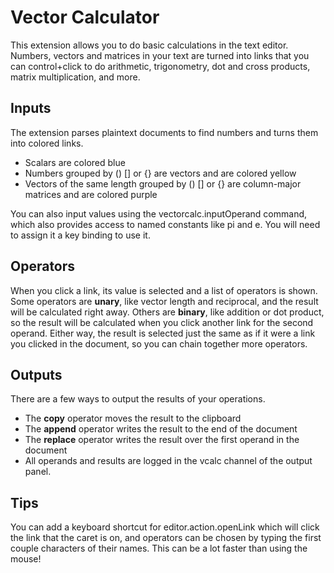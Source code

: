 # Vector Calculator

This extension allows you to do basic calculations in the text editor.  Numbers, vectors and matrices in your text are turned into links that you can control+click to do arithmetic, trigonometry, dot and cross products, matrix multiplication, and more.

## Inputs
The extension parses plaintext documents to find numbers and turns them into colored links.
* Scalars are colored blue
* Numbers grouped by () [] or {} are vectors and are colored yellow
* Vectors of the same length grouped by () [] or {} are column-major matrices and are colored purple

You can also input values using the vectorcalc.inputOperand command, which also provides access to named constants like pi and e.  You will need to assign it a key binding to use it.

## Operators
When you click a link, its value is selected and a list of operators is shown.  Some operators are **unary**, like vector length and reciprocal, and the result will be calculated right away.  Others are **binary**, like addition or dot product, so the result will be calculated when you click another link for the second operand.  Either way, the result is selected just the same as if it were a link you clicked in the document, so you can chain together more operators.

## Outputs
There are a few ways to output the results of your operations.
* The **copy** operator moves the result to the clipboard
* The **append** operator writes the result to the end of the document
* The **replace** operator writes the result over the first operand in the document
* All operands and results are logged in the vcalc channel of the output panel.

## Tips
You can add a keyboard shortcut for editor.action.openLink which will click the link that the caret is on, and operators can be chosen by typing the first couple characters of their names.  This can be a lot faster than using the mouse!